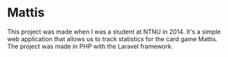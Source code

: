 # Mattis

This project was made when I was a student at NTNU in 2014. It's a simple web application that allows us to track statistics for the card game Mattis. The project was made in PHP with the Laravel framework.